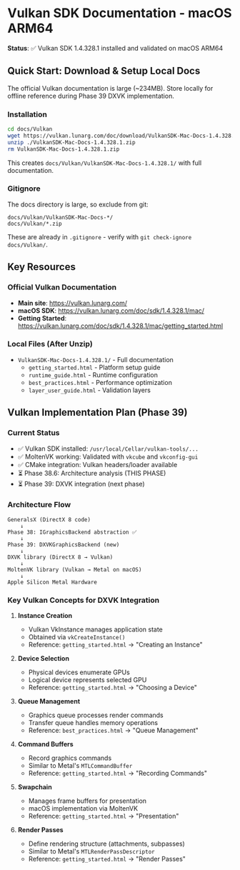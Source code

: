 # Vulkan SDK Documentation - macOS ARM64

**Status**: ✅ Vulkan SDK 1.4.328.1 installed and validated on macOS ARM64

## Quick Start: Download & Setup Local Docs

The official Vulkan documentation is large (~234MB). Store locally for offline reference during Phase 39 DXVK implementation.

### Installation

```bash
cd docs/Vulkan
wget https://vulkan.lunarg.com/doc/download/VulkanSDK-Mac-Docs-1.4.328.1.zip
unzip ./VulkanSDK-Mac-Docs-1.4.328.1.zip
rm VulkanSDK-Mac-Docs-1.4.328.1.zip
```

This creates `docs/Vulkan/VulkanSDK-Mac-Docs-1.4.328.1/` with full documentation.

### Gitignore

The docs directory is large, so exclude from git:

```
docs/Vulkan/VulkanSDK-Mac-Docs-*/
docs/Vulkan/*.zip
```

These are already in `.gitignore` - verify with `git check-ignore docs/Vulkan/`.

## Key Resources

### Official Vulkan Documentation
- **Main site**: https://vulkan.lunarg.com/
- **macOS SDK**: https://vulkan.lunarg.com/doc/sdk/1.4.328.1/mac/
- **Getting Started**: https://vulkan.lunarg.com/doc/sdk/1.4.328.1/mac/getting_started.html

### Local Files (After Unzip)
- `VulkanSDK-Mac-Docs-1.4.328.1/` - Full documentation
  - `getting_started.html` - Platform setup guide
  - `runtime_guide.html` - Runtime configuration
  - `best_practices.html` - Performance optimization
  - `layer_user_guide.html` - Validation layers

## Vulkan Implementation Plan (Phase 39)

### Current Status
- ✅ Vulkan SDK installed: `/usr/local/Cellar/vulkan-tools/...`
- ✅ MoltenVK working: Validated with `vkcube` and `vkconfig-gui`
- ✅ CMake integration: Vulkan headers/loader available
- ⏳ Phase 38.6: Architecture analysis (THIS PHASE)
- ⏳ Phase 39: DXVK integration (next phase)

### Architecture Flow

```
GeneralsX (DirectX 8 code)
    ↓
Phase 38: IGraphicsBackend abstraction ✅
    ↓
Phase 39: DXVKGraphicsBackend (new)
    ↓
DXVK library (DirectX 8 → Vulkan)
    ↓
MoltenVK library (Vulkan → Metal on macOS)
    ↓
Apple Silicon Metal Hardware
```

### Key Vulkan Concepts for DXVK Integration

1. **Instance Creation**
   - Vulkan VkInstance manages application state
   - Obtained via `vkCreateInstance()`
   - Reference: `getting_started.html` → "Creating an Instance"

2. **Device Selection**
   - Physical devices enumerate GPUs
   - Logical device represents selected GPU
   - Reference: `getting_started.html` → "Choosing a Device"

3. **Queue Management**
   - Graphics queue processes render commands
   - Transfer queue handles memory operations
   - Reference: `best_practices.html` → "Queue Management"

4. **Command Buffers**
   - Record graphics commands
   - Similar to Metal's `MTLCommandBuffer`
   - Reference: `getting_started.html` → "Recording Commands"

5. **Swapchain**
   - Manages frame buffers for presentation
   - macOS implementation via MoltenVK
   - Reference: `getting_started.html` → "Presentation"

6. **Render Passes**
   - Define rendering structure (attachments, subpasses)
   - Similar to Metal's `MTLRenderPassDescriptor`
   - Reference: `getting_started.html` → "Render Passes"